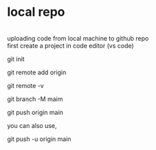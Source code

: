 # local repo
<br>
uploading  code from local machine to github repo
<br>
first create a project in code editor (vs code)

git init 

git remote add origin <link>

git remote -v

git branch -M maim

git push origin main

you can also use,

git push -u origin main
